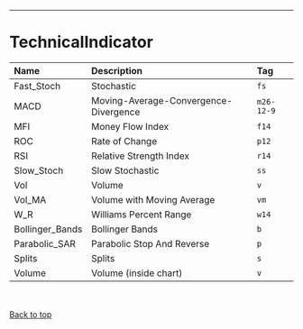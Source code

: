 
---


# TechnicalIndicator #

| **Name** | **Description** | **Tag** |
|:---------|:----------------|:--------|
| Fast\_Stoch | Stochastic | `fs` |
| MACD | Moving-Average-Convergence-Divergence | `m26-12-9` |
| MFI | Money Flow Index | `f14` |
| ROC | Rate of Change | `p12` |
| RSI | Relative Strength Index | `r14` |
| Slow\_Stoch | Slow Stochastic | `ss` |
| Vol | Volume | `v` |
| Vol\_MA | Volume with Moving Average | `vm` |
| W\_R | Williams Percent Range | `w14` |
| Bollinger\_Bands | Bollinger Bands | `b` |
| Parabolic\_SAR | Parabolic Stop And Reverse | `p` |
| Splits | Splits | `s` |
| Volume | Volume (inside chart) | `v` |

<br></br>
[Back to top](enumTechnicalIndicator#TechnicalIndicator.md)